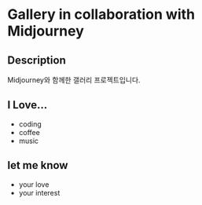 # Gallery in collaboration with Midjourney

## Description

Midjourney와 함께한 갤러리 프로젝트입니다.

## I Love...

- coding
- coffee
- music

## let me know

- your love
- your interest

